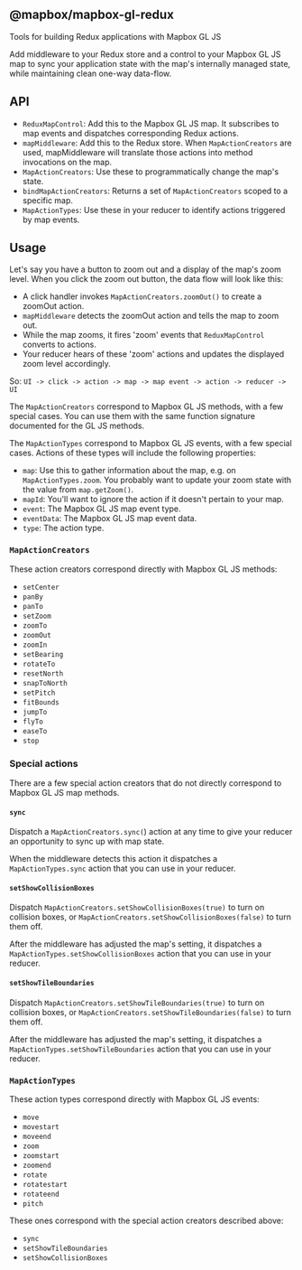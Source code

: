 @mapbox/mapbox-gl-redux
---

Tools for building Redux applications with Mapbox GL JS

Add middleware to your Redux store and a control to your Mapbox GL JS map to
sync your application state with the map's internally managed state, while
maintaining clean one-way data-flow.

## API

- `ReduxMapControl`: Add this to the Mapbox GL JS map. It subscribes to map
events and dispatches corresponding Redux actions.
- `mapMiddleware`: Add this to the Redux store. When `MapActionCreators`
are used, mapMiddleware will translate those actions into method invocations on
the map.
- `MapActionCreators`: Use these to programmatically change the map's state.
- `bindMapActionCreators`: Returns a set of `MapActionCreators` scoped to a
specific map.
- `MapActionTypes`: Use these in your reducer to identify actions triggered by
map events.

## Usage

Let's say you have a button to zoom out and a display of the map's zoom level.
When you click the zoom out button, the data flow will look like this:

- A click handler invokes `MapActionCreators.zoomOut()` to create a zoomOut
action.
- `mapMiddleware` detects the zoomOut action and tells the map to zoom out.
- While the map zooms, it fires 'zoom' events that `ReduxMapControl` converts
to actions.
- Your reducer hears of these 'zoom' actions and updates the displayed zoom
level accordingly.

So: `UI -> click -> action -> map -> map event -> action -> reducer -> UI`

The `MapActionCreators` correspond to Mapbox GL JS methods, with a few special 
cases. You can use them with the same function signature documented for the GL 
JS methods.

The `MapActionTypes` correspond to Mapbox GL JS events, with a few special 
cases. Actions of these types will include the following properties:

- `map`: Use this to gather information about the map, e.g. on 
`MapActionTypes.zoom`. You probably want to update your zoom state with the 
value from `map.getZoom()`.
- `mapId`: You'll want to ignore the action if it doesn't pertain to your map.
- `event`: The Mapbox GL JS map event type.
- `eventData`: The Mapbox GL JS map event data.
- `type`: The action type.

### `MapActionCreators`

These action creators correspond directly with Mapbox GL JS methods:

- `setCenter`
- `panBy`
- `panTo`
- `setZoom`
- `zoomTo`
- `zoomOut`
- `zoomIn`
- `setBearing`
- `rotateTo`
- `resetNorth`
- `snapToNorth`
- `setPitch`
- `fitBounds`
- `jumpTo`
- `flyTo`
- `easeTo`
- `stop`

### Special actions

There are a few special action creators that do not directly correspond to
Mapbox GL JS map methods.

#### `sync`

Dispatch a `MapActionCreators.sync(`) action at any time to give your reducer 
an opportunity to sync up with map state.

When the middleware detects this action it dispatches a `MapActionTypes.sync`
action that you can use in your reducer.

#### `setShowCollisionBoxes`

Dispatch `MapActionCreators.setShowCollisionBoxes(true)` to turn on collision 
boxes, or `MapActionCreators.setShowCollisionBoxes(false)` to turn them off.

After the middleware has adjusted the map's setting, it dispatches a 
`MapActionTypes.setShowCollisionBoxes` action that you can use in your reducer.

#### `setShowTileBoundaries`

Dispatch `MapActionCreators.setShowTileBoundaries(true)` to turn on collision 
boxes, or `MapActionCreators.setShowTileBoundaries(false)` to turn them off.

After the middleware has adjusted the map's setting, it dispatches a 
`MapActionTypes.setShowTileBoundaries` action that you can use in your reducer.


### `MapActionTypes`

These action types correspond directly with Mapbox GL JS events:

- `move`
- `movestart`
- `moveend`
- `zoom`
- `zoomstart`
- `zoomend`
- `rotate`
- `rotatestart`
- `rotateend`
- `pitch`

These ones correspond with the special action creators described above:

- `sync`
- `setShowTileBoundaries`
- `setShowCollisionBoxes`
